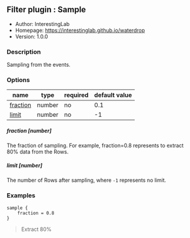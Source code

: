 ## Filter plugin : Sample

* Author: InterestingLab
* Homepage: https://interestinglab.github.io/waterdrop
* Version: 1.0.0

### Description

Sampling from the events.

### Options

| name | type | required | default value |
| --- | --- | --- | --- |
| [fraction](#fraction-number) | number | no | 0.1 |
| [limit](#limit-number) | number | no | -1 |

##### fraction [number]

The fraction of sampling. For example, fraction=0.8 represents to extract 80% data from the Rows.

##### limit [number]

The number of Rows after sampling, where `-1` represents no limit.

### Examples

```
sample {
    fraction = 0.8
}
```

> Extract 80%
